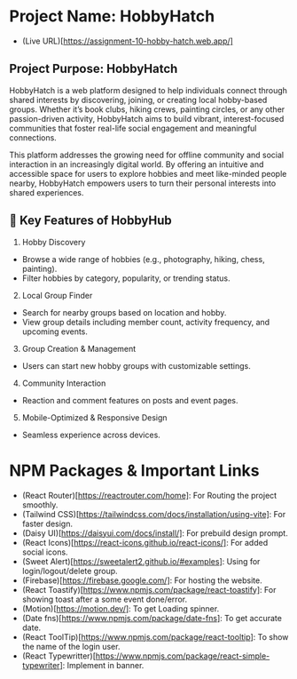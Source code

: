 # Project Name: HobbyHatch

- (Live URL)[https://assignment-10-hobby-hatch.web.app/]

## Project Purpose: HobbyHatch

HobbyHatch is a web platform designed to help individuals connect through shared interests by discovering, joining, or creating local hobby-based groups. Whether it’s book clubs, hiking crews, painting circles, or any other passion-driven activity, HobbyHatch aims to build vibrant, interest-focused communities that foster real-life social engagement and meaningful connections.

This platform addresses the growing need for offline community and social interaction in an increasingly digital world. By offering an intuitive and accessible space for users to explore hobbies and meet like-minded people nearby, HobbyHatch empowers users to turn their personal interests into shared experiences.

## 🔑 Key Features of HobbyHub

1. Hobby Discovery
- Browse a wide range of hobbies (e.g., photography, hiking, chess, painting).
- Filter hobbies by category, popularity, or trending status.

2. Local Group Finder
- Search for nearby groups based on location and hobby.
- View group details including member count, activity frequency, and upcoming events.

3. Group Creation & Management
- Users can start new hobby groups with customizable settings.

4. Community Interaction
- Reaction and comment features on posts and event pages.

5. Mobile-Optimized & Responsive Design
- Seamless experience across devices.

# NPM Packages & Important Links

- (React Router)[https://reactrouter.com/home]: For Routing the project smoothly.
- (Tailwind CSS)[https://tailwindcss.com/docs/installation/using-vite]: For faster design.
- (Daisy UI)[https://daisyui.com/docs/install/]: For prebuild design prompt.
- (React Icons)[https://react-icons.github.io/react-icons/]: For added social icons.
- (Sweet Alert)[https://sweetalert2.github.io/#examples]: Using for login/logout/delete group.
- (Firebase)[https://firebase.google.com/]: For hosting the website.
- (React Toastify)[https://www.npmjs.com/package/react-toastify]: For showing toast after a some event done/error.
- (Motion)[https://motion.dev/]: To get Loading spinner.
- (Date fns)[https://www.npmjs.com/package/date-fns]: To get accurate date.
- (React ToolTip)[https://www.npmjs.com/package/react-tooltip]: To show the name of the login user.
- (React Typewritter)[https://www.npmjs.com/package/react-simple-typewriter]: Implement in banner.